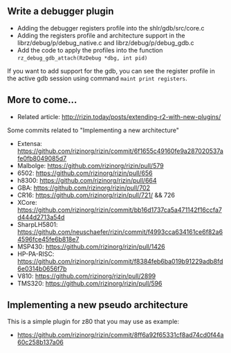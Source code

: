 ## Write a debugger plugin

* Adding the debugger registers profile into the shlr/gdb/src/core.c
* Adding the registers profile and architecture support in the librz/debug/p/debug_native.c and librz/debug/p/debug_gdb.c
* Add the code to apply the profiles into the function `rz_debug_gdb_attach(RzDebug *dbg, int pid)`

If you want to add support for the gdb, you can see the register profile in the active gdb session using command
`maint print registers`.

## More to come...

* Related article: http://rizin.today/posts/extending-r2-with-new-plugins/

Some commits related to "Implementing a new architecture"

* Extensa: https://github.com/rizinorg/rizin/commit/6f1655c49160fe9a287020537afe0fb8049085d7
* Malbolge: https://github.com/rizinorg/rizin/pull/579
* 6502: https://github.com/rizinorg/rizin/pull/656
* h8300: https://github.com/rizinorg/rizin/pull/664
* GBA: https://github.com/rizinorg/rizin/pull/702
* CR16: https://github.com/rizinorg/rizin/pull/721/ && 726
* XCore: https://github.com/rizinorg/rizin/commit/bb16d1737ca5a471142f16ccfa7d444d2713a54d
* SharpLH5801: https://github.com/neuschaefer/rizin/commit/f4993cca634161ce6f82a64596fce45fe6b818e7
* MSP430: https://github.com/rizinorg/rizin/pull/1426
* HP-PA-RISC: https://github.com/rizinorg/rizin/commit/f8384feb6ba019b91229adb8fd6e0314b0656f7b
* V810: https://github.com/rizinorg/rizin/pull/2899
* TMS320: https://github.com/rizinorg/rizin/pull/596

## Implementing a new pseudo architecture

This is a simple plugin for z80 that you may use as example:

* https://github.com/rizinorg/rizin/commit/8ff6a92f65331cf8ad74cd0f44a60c258b137a06
